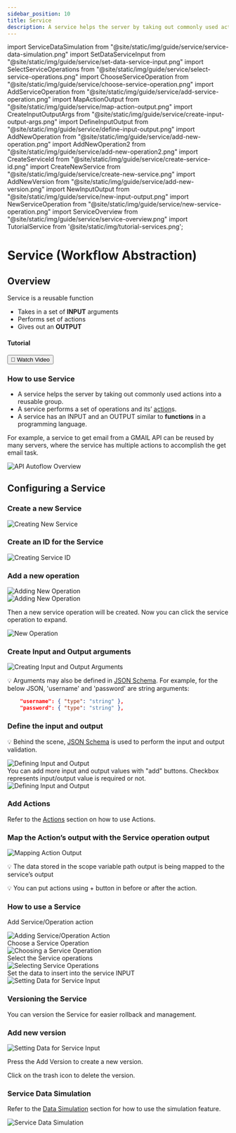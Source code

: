 ```yaml
---
sidebar_position: 10
title: Service
description: A service helps the server by taking out commonly used actions into a reusable group.
---
```


import ServiceDataSimulation from "@site/static/img/guide/service/service-data-simulation.png"
import SetDataServiceInput from "@site/static/img/guide/service/set-data-service-input.png"
import SelectServiceOperations from "@site/static/img/guide/service/select-service-operations.png"
import ChooseServiceOperation from "@site/static/img/guide/service/choose-service-operation.png"
import AddServiceOperation from "@site/static/img/guide/service/add-service-operation.png"
import MapActionOutput from "@site/static/img/guide/service/map-action-output.png"
import CreateInputOutputArgs from "@site/static/img/guide/service/create-input-output-args.png"
import DefineInputOutput from "@site/static/img/guide/service/define-input-output.png"
import AddNewOperation from "@site/static/img/guide/service/add-new-operation.png"
import AddNewOperation2 from "@site/static/img/guide/service/add-new-operation2.png"
import CreateServiceId from "@site/static/img/guide/service/create-service-id.png"
import CreateNewService from "@site/static/img/guide/service/create-new-service.png"
import AddNewVersion from "@site/static/img/guide/service/add-new-version.png"
import NewInputOutput from "@site/static/img/guide/service/new-input-output.png"
import NewServiceOperation from "@site/static/img/guide/service/new-service-operation.png"
import ServiceOverview from "@site/static/img/guide/service/service-overview.png"
import TutorialService from '@site/static/img/tutorial-services.png';

# Service (Workflow Abstraction)

## Overview
<div class="colTwoBlock">
    <div class="colTwoLeft">
        <div class="colTwoWrapper">
            <p>Service is a reusable function</p>
            <ul>
                <li>Takes in a set of <b>INPUT</b> arguments</li>
                <li>Performs set of actions</li>
                <li>Gives out an <b>OUTPUT</b></li>
            </ul>
        </div>
    </div>
    <div class="colTwoRight">
          <h4>Tutorial</h4>
          <a target="_blank" href="https://www.youtube.com/watch?v=niH3M67btco&t=1s"><button class="btnVideo">🎥 Watch Video</button></a>
    </div>
    <div class="colTwoClearer"></div>
</div>


### How to use Service
- A service helps the server by taking out commonly used actions into a reusable group.
- A service performs a set of operations and its’ [action](../../actions-library)s.
- A service has an INPUT and an OUTPUT similar to **functions** in a programming language.

For example, a service to get email from a GMAIL API can be reused by many servers, where the service has multiple actions to accomplish the get email task.

![API Autoflow Overview](@site/static/img/guide/getting-started/ApiAutoflow.png)

## Configuring a Service

### Create a new Service

<div class="myResponsiveImg">
    <img src={CreateNewService} alt="Creating New Service" class="myResponsiveImg"/>
</div>

### Create an ID for the Service

<div class="myResponsiveImg">
    <img src={CreateServiceId} alt="Creating Service ID" class="myResponsiveImg"/>
</div>

### Add a new operation

<div class="myResponsiveImg">
    <img src={AddNewOperation} alt="Adding New Operation" class="myResponsiveImg"/>
</div>
<div class="myResponsiveImg">
    <img src={AddNewOperation2} alt="Adding New Operation" class="myResponsiveImg"/>
</div>

Then a new service operation will be created. Now you can click the service operation to expand.
<div class="myResponsiveImg">
    <img src={NewServiceOperation} alt="New Operation" class="myResponsiveImg"/>
</div>

### Create Input and Output arguments

<div class="myResponsiveImg">
    <img src={CreateInputOutputArgs} alt="Creating Input and Output Arguments" class="myResponsiveImg"/>
</div>

💡 Arguments may also be defined in [JSON Schema](https://json-schema.org/understanding-json-schema/). For example, for the below JSON, 'username' and 'password' are string arguments:

```json
    "username": { "type": "string" },
    "password": { "type": "string" },
```
### Define the input and output

💡 Behind the scene, [JSON Schema](https://json-schema.org/understanding-json-schema/) is used to perform the input and output validation.

<div class="myResponsiveImg">
    <img src={DefineInputOutput} alt="Defining Input and Output" class="myResponsiveImg"/>
</div>
You can add more input and output values with "add" buttons.
Checkbox represents input/output value is required or not.
<div class="myResponsiveImg">
    <img src={NewInputOutput} alt="Defining Input and Output" class="myResponsiveImg"/>
</div>


### Add Actions

Refer to the [Actions](../../Guide/Workflow/Action) section on how to use Actions.

### Map the Action’s output with the Service operation output

<img src={MapActionOutput} alt="Mapping Action Output" />

💡 The data stored in the scope variable path output is being mapped to the service’s output

💡 You can put actions using + button in before or after the action.
### How to use a Service

Add Service/Operation action

<div class="myResponsiveImg">
    <img src={AddServiceOperation} alt="Adding Service/Operation Action" class="myResponsiveImg"/>
</div>
Choose a Service Operation
<div class="myResponsiveImg">
    <img src={ChooseServiceOperation} alt="Choosing a Service Operation" class="myResponsiveImg"/>
</div>
Select the Service operations
<div class="myResponsiveImg">
    <img src={SelectServiceOperations} alt="Selecting Service Operations" class="myResponsiveImg"/>
</div>
Set the data to insert into the service INPUT
<div class="myResponsiveImg">
    <img src={SetDataServiceInput} alt="Setting Data for Service Input" class="myResponsiveImg"/>
</div>

### Versioning the Service

You can version the Service for easier rollback and management.

### Add new version

<div class="myResponsiveImg">
    <img src={AddNewVersion} alt="Setting Data for Service Input" class="myResponsiveImg"/>
</div>

Press the Add Version to create a new version.

Click on the trash icon to delete the version.

### Service Data Simulation

Refer to the [Data Simulation](../../Guide/Workflow/Data-Simulation) section for how to use the simulation feature.

<div class="myResponsiveImg">
    <img src={ServiceDataSimulation} alt="Service Data Simulation" class="myResponsiveImg"/>
</div>
